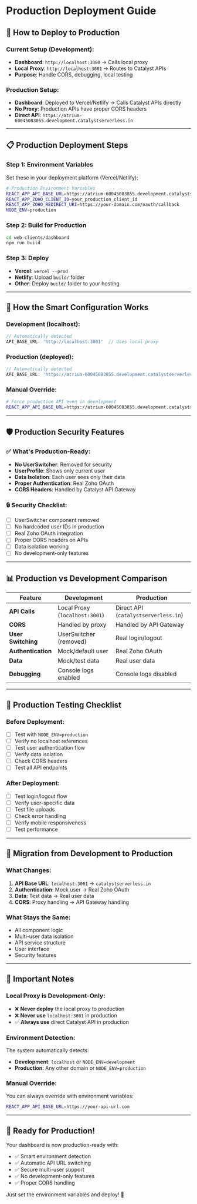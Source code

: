 # Production Deployment Guide

## 🚀 How to Deploy to Production

### **Current Setup (Development):**
- **Dashboard**: `http://localhost:3000` → Calls local proxy
- **Local Proxy**: `http://localhost:3001` → Routes to Catalyst APIs
- **Purpose**: Handle CORS, debugging, local testing

### **Production Setup:**
- **Dashboard**: Deployed to Vercel/Netlify → Calls Catalyst APIs directly
- **No Proxy**: Production APIs have proper CORS headers
- **Direct API**: `https://atrium-60045083855.development.catalystserverless.in`

---

## 📋 Production Deployment Steps

### **Step 1: Environment Variables**
Set these in your deployment platform (Vercel/Netlify):

```bash
# Production Environment Variables
REACT_APP_API_BASE_URL=https://atrium-60045083855.development.catalystserverless.in
REACT_APP_ZOHO_CLIENT_ID=your_production_client_id
REACT_APP_ZOHO_REDIRECT_URI=https://your-domain.com/oauth/callback
NODE_ENV=production
```

### **Step 2: Build for Production**
```bash
cd web-clients/dashboard
npm run build
```

### **Step 3: Deploy**
- **Vercel**: `vercel --prod`
- **Netlify**: Upload `build/` folder
- **Other**: Deploy `build/` folder to your hosting

---

## 🔧 How the Smart Configuration Works

### **Development (localhost):**
```javascript
// Automatically detected
API_BASE_URL: 'http://localhost:3001'  // Uses local proxy
```

### **Production (deployed):**
```javascript
// Automatically detected
API_BASE_URL: 'https://atrium-60045083855.development.catalystserverless.in'  // Direct API
```

### **Manual Override:**
```bash
# Force production API even in development
REACT_APP_API_BASE_URL=https://atrium-60045083855.development.catalystserverless.in
```

---

## 🛡️ Production Security Features

### **✅ What's Production-Ready:**
- **No UserSwitcher**: Removed for security
- **UserProfile**: Shows only current user
- **Data Isolation**: Each user sees only their data
- **Proper Authentication**: Real Zoho OAuth
- **CORS Headers**: Handled by Catalyst API Gateway

### **🔒 Security Checklist:**
- [ ] UserSwitcher component removed
- [ ] No hardcoded user IDs in production
- [ ] Real Zoho OAuth integration
- [ ] Proper CORS headers on APIs
- [ ] Data isolation working
- [ ] No development-only features

---

## 📊 Production vs Development Comparison

| Feature | Development | Production |
|---------|-------------|------------|
| **API Calls** | Local Proxy (`localhost:3001`) | Direct API (`catalystserverless.in`) |
| **CORS** | Handled by proxy | Handled by API Gateway |
| **User Switching** | UserSwitcher (removed) | Real login/logout |
| **Authentication** | Mock/default user | Real Zoho OAuth |
| **Data** | Mock/test data | Real user data |
| **Debugging** | Console logs enabled | Console logs disabled |

---

## 🎯 Production Testing Checklist

### **Before Deployment:**
- [ ] Test with `NODE_ENV=production`
- [ ] Verify no localhost references
- [ ] Test user authentication flow
- [ ] Verify data isolation
- [ ] Check CORS headers
- [ ] Test all API endpoints

### **After Deployment:**
- [ ] Test login/logout flow
- [ ] Verify user-specific data
- [ ] Test file uploads
- [ ] Check error handling
- [ ] Verify mobile responsiveness
- [ ] Test performance

---

## 🔄 Migration from Development to Production

### **What Changes:**
1. **API Base URL**: `localhost:3001` → `catalystserverless.in`
2. **Authentication**: Mock user → Real Zoho OAuth
3. **Data**: Test data → Real user data
4. **CORS**: Proxy handling → API Gateway handling

### **What Stays the Same:**
- All component logic
- Multi-user data isolation
- API service structure
- User interface
- Security features

---

## 🚨 Important Notes

### **Local Proxy is Development-Only:**
- ❌ **Never deploy** the local proxy to production
- ❌ **Never use** `localhost:3001` in production
- ✅ **Always use** direct Catalyst API in production

### **Environment Detection:**
The system automatically detects:
- **Development**: `localhost` or `NODE_ENV=development`
- **Production**: Any other domain or `NODE_ENV=production`

### **Manual Override:**
You can always override with environment variables:
```bash
REACT_APP_API_BASE_URL=https://your-api-url.com
```

---

## 🎉 Ready for Production!

Your dashboard is now production-ready with:
- ✅ Smart environment detection
- ✅ Automatic API URL switching
- ✅ Secure multi-user support
- ✅ No development-only features
- ✅ Proper CORS handling

Just set the environment variables and deploy! 🚀